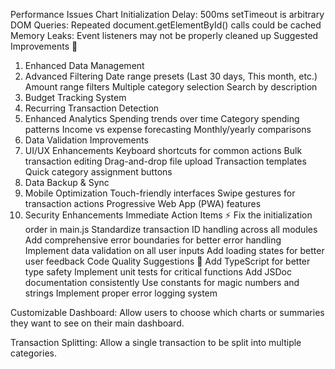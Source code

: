 
Performance Issues
Chart Initialization Delay: 500ms setTimeout is arbitrary
DOM Queries: Repeated document.getElementById() calls could be cached
Memory Leaks: Event listeners may not be properly cleaned up
Suggested Improvements 🚀
1. Enhanced Data Management
2. Advanced Filtering
Date range presets (Last 30 days, This month, etc.)
Amount range filters
Multiple category selection
Search by description
3. Budget Tracking System
4. Recurring Transaction Detection
5. Enhanced Analytics
Spending trends over time
Category spending patterns
Income vs expense forecasting
Monthly/yearly comparisons
6. Data Validation Improvements
7. UI/UX Enhancements
Keyboard shortcuts for common actions
Bulk transaction editing
Drag-and-drop file upload
Transaction templates
Quick category assignment buttons
8. Data Backup & Sync
9. Mobile Optimization
Touch-friendly interfaces
Swipe gestures for transaction actions
Progressive Web App (PWA) features
10. Security Enhancements
Immediate Action Items ⚡
Fix the initialization order in main.js
Standardize transaction ID handling across all modules
Add comprehensive error boundaries for better error handling
Implement data validation on all user inputs
Add loading states for better user feedback
Code Quality Suggestions 📝
Add TypeScript for better type safety
Implement unit tests for critical functions
Add JSDoc documentation consistently
Use constants for magic numbers and strings
Implement proper error logging system


Customizable Dashboard:
Allow users to choose which charts or summaries they want to see on their main dashboard.

Transaction Splitting:
Allow a single transaction to be split into multiple categories.
